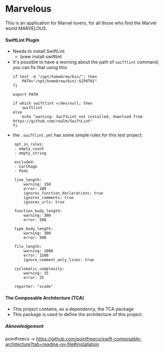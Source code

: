 # Marvelous
This is an application for Marvel lovers, for all those who find the Marvel world MARVELOUS

#### SwiftLint Plugin
- Needs to install SwiftLint
    - brew install swiftlint
- It's possible to have a worning about the path of `swiftlint` command, you can fix that using this:
    ```
    if test -d "/opt/homebrew/bin/"; then
        PATH="/opt/homebrew/bin/:${PATH}"
    fi

    export PATH

    if which swiftlint >/dev/null; then
        swiftlint
    else
        echo "warning: SwiftLint not installed, download from https://github.com/realm/SwiftLint"
    fi
    ```
- the `.swiftlint.yml` has some simple rules for this test project:

```
    opt_in_rules:
    - empty_count
    - empty_string

    excluded:
    - Carthage
    - Pods

    line_length:
        warning: 150
        error: 200
        ignores_function_declarations: true
        ignores_comments: true
        ignores_urls: true
        
    function_body_length:
        warning: 300
        error: 500
        
    type_body_length:
        warning: 300
        error: 500
        
    file_length:
        warning: 1000
        error: 1500
        ignore_comment_only_lines: true
        
    cyclomatic_complexity:
        warning: 15
        error: 25

    reporter: "xcode"
```

#### The Composable Architecture (TCA)
- This project contains, as a dependency, the TCA package
- This package is used to define the architecture of this project.


##### Aknowledgement
pointfreeco -> https://github.com/pointfreeco/swift-composable-architecture?tab=readme-ov-file#installation